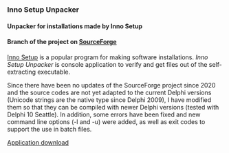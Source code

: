### Inno Setup Unpacker

#### Unpacker for installations made by Inno Setup

#### Branch of the project on [SourceForge](http://sourceforge.net/projects/innounp)

[Inno Setup](http://www.jrsoftware.org/isinfo.php) is a popular program
for making software installations. *Inno Setup Unpacker* is console application
to verify and get files out of the self-extracting executable.

Since there have been no updates of the SourceForge project since 2020 and the 
source codes are not yet adapted to the current Delphi versions (Unicode strings are 
the native type since Delphi 2009), I have modified them so that they can be 
compiled with newer Delphi versions (tested with Delphi 10 Seattle).
In addition, some errors have been fixed and new command line options (-l and -u) 
were added, as well as exit codes to support the use in batch files.

[Application download](https://www.rathlev-home.de/index-e.html?home-e.html#unpack)

